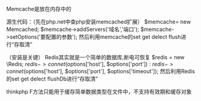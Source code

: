 Memcache是放在内存中的

源生代码：（先在php.net中查php安装memcached扩展）
$memcache= new Memcached;
$memcache->addServers('域名','端口');
$memcache->setOptions('要配置的参数');
然后利用memcache的set get delect flush进行“存取清”


（安装是关键）
Redis其实就是一个简单的数据库,断电可恢复
 $redis  = new \Redis;
 $redis->connet($options['host'], $options['port']) :
 $redis->connet($options['host'], $options['port'], $options['timeout']);
然后利用Redis的set get delect flushDb进行“存取清”



thinkphp F方法只能用于缓存简单数据类型在文件中，不支持有效期和缓存对象
